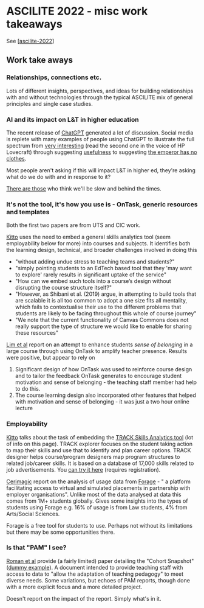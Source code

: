 # ASCILITE 2022 - misc work takeaways

See [[ascilite-2022]]

## Work take aways

### Relationships, connections etc.

Lots of different insights, perspectives, and ideas for building relationships with and without technologies through the typical ASCILITE mix of general principles and single case studies.

### AI and its impact on L&T in higher education

The recent release of [ChatGPT](https://openai.com/blog/chatgpt/) generated a lot of discussion. Social media is replete with many examples of people using ChatGPT to illustrate the full spectrum from [very interesting](https://twitter.com/Jessifer/status/1599212498795626497) (read the second one in the voice of HP Lovecraft) through suggesting [usefulness](https://twitter.com/pennyjw/status/1599726226842996736) to suggesting [the emperor has no clothes](https://twitter.com/ArthurCDent/status/1599254361657716737).

Most people aren't asking if this will impact L&T in higher ed, they're asking what do we do with and in response to it?

[There are those](https://twitter.com/mwjtweet/status/1600026153850351617) who think we'll be slow and behind the times.



### It's not the tool, it's how you use is - OnTask, generic resources and templates

Both the first two papers are from UTS and CIC work.

[Kitto](./ascilite2022-day-one.md#how-can-edtech-support-graduate-employability) uses the need to embed a general skills analytics tool (seem employability below for more) into courses and subjects. It identifies both the learning design, technical, and broader challenges involved in doing this
- "without adding undue stress to teaching teams and students?"
- "simply pointing students to an EdTech based tool that they 'may want to explore' rarely results in significant uptake of the service"
- "How can we embed such tools into a course’s design without disrupting the course structure itself?"
- "However, as Shibani et al. (2019) argue, in attempting to build tools that are scalable it is all too common to adopt a one size fits all mentality, which fails to contextualise their use to the different problems that students are likely to be facing throughout this whole of course journey"
- "We note that the current functionality of Canvas Commons does not really support the type of structure we would like to enable for sharing these resources"

[Lim et al](./ascilite2022-day-two.md#made-good-connections-amplifying-teacher-presence-and-belonging-at-scale-through-learning-design-and-personalised-feedback) report on an attempt to enhance students _sense of belonging_ in a large course through using OnTask to amplify teacher presence. Results were positive, but appear to rely on

1. Significant design of how OnTask was used to reinforce course design and to tailor the feedback OnTask generates to encourage student motivation and sense of belonging - the teaching staff member had help to do this.
2. The course learning design also incorporated other features that helped with motivation and sense of belonging - it was just a two hour online lecture

### Employability

[Kitto](./ascilite2022-day-one.md#how-can-edtech-support-graduate-employability) talks about the task of embedding the [TRACK Skills Analytics tool](https://cic.uts.edu.au/tools/track-skills-analytics/) (lot of info on this page). TRACK explorer focuses on the student taking action to map their skills and use that to identify and plan career options. TRACK designer helps course/program designers map program structures to related job/career skills. It is based on a database of 17,000 skills related to job advertisements. You [can try it here](https://open.uts.edu.au/track-explorer/) (requires registration).

[Cerimagic](./ascilite2022-day-three.md#bridging-education-to-employment-through-virtual-experience-placement) report on the analysis of usage data from [Forage](https://www.theforage.com/) - " a platform facilitating access to virtual and simulated placements in partnership with employer organisations". Unlike most of the data analysed at data this comes from 1M+ students globally. Gives some insights into the types of students using Forage e.g. 16% of usage is from Law students, 4% from Arts/Social Sciences.

Forage is a free tool for students to use. Perhaps not without its limitations but there may be some opportunities there.

### Is that "PAM" I see?

[Roman et al](https://publications.ascilite.org/index.php/APUB/article/view/204) provide (a fairly limited) paper detailing the "Cohort Snapshot" ([dummy example](https://drive.google.com/file/d/1gBsbOn54qEa7eKXkYU3Sgcc48xdG3dDJ/view)). A document intended to provide teaching staff with access to data to "allow the adaptation of teaching pedagogy" to meet diverse needs.   Some variations, but echoes of PAM reports, though done with a more explicit focus and a more detailed project.

Doesn't report on the impact of the report. Simply what's in it.



[//begin]: # "Autogenerated link references for markdown compatibility"
[ascilite-2022]: ascilite-2022 "ASCILITE 2022"
[//end]: # "Autogenerated link references"